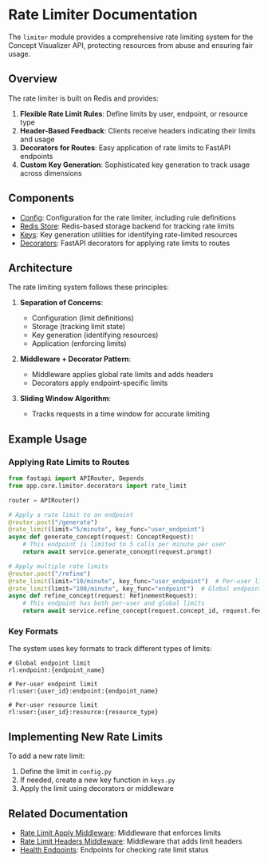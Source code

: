 # Rate Limiter Documentation

The `limiter` module provides a comprehensive rate limiting system for the Concept Visualizer API, protecting resources from abuse and ensuring fair usage.

## Overview

The rate limiter is built on Redis and provides:

1. **Flexible Rate Limit Rules**: Define limits by user, endpoint, or resource type
2. **Header-Based Feedback**: Clients receive headers indicating their limits and usage
3. **Decorators for Routes**: Easy application of rate limits to FastAPI endpoints
4. **Custom Key Generation**: Sophisticated key generation to track usage across dimensions

## Components

- [Config](config.md): Configuration for the rate limiter, including rule definitions
- [Redis Store](redis_store.md): Redis-based storage backend for tracking rate limits
- [Keys](keys.md): Key generation utilities for identifying rate-limited resources
- [Decorators](decorators.md): FastAPI decorators for applying rate limits to routes

## Architecture

The rate limiting system follows these principles:

1. **Separation of Concerns**:
   - Configuration (limit definitions)
   - Storage (tracking limit state)
   - Key generation (identifying resources)
   - Application (enforcing limits)

2. **Middleware + Decorator Pattern**:
   - Middleware applies global rate limits and adds headers
   - Decorators apply endpoint-specific limits

3. **Sliding Window Algorithm**:
   - Tracks requests in a time window for accurate limiting

## Example Usage

### Applying Rate Limits to Routes

```python
from fastapi import APIRouter, Depends
from app.core.limiter.decorators import rate_limit

router = APIRouter()

# Apply a rate limit to an endpoint
@router.post("/generate")
@rate_limit(limit="5/minute", key_func="user_endpoint")
async def generate_concept(request: ConceptRequest):
    # This endpoint is limited to 5 calls per minute per user
    return await service.generate_concept(request.prompt)

# Apply multiple rate limits
@router.post("/refine")
@rate_limit(limit="10/minute", key_func="user_endpoint")  # Per-user limit
@rate_limit(limit="100/minute", key_func="endpoint")  # Global endpoint limit
async def refine_concept(request: RefinementRequest):
    # This endpoint has both per-user and global limits
    return await service.refine_concept(request.concept_id, request.feedback)
```

### Key Formats

The system uses key formats to track different types of limits:

```
# Global endpoint limit
rl:endpoint:{endpoint_name}

# Per-user endpoint limit
rl:user:{user_id}:endpoint:{endpoint_name}

# Per-user resource limit
rl:user:{user_id}:resource:{resource_type}
```

## Implementing New Rate Limits

To add a new rate limit:

1. Define the limit in `config.py`
2. If needed, create a new key function in `keys.py`
3. Apply the limit using decorators or middleware

## Related Documentation

- [Rate Limit Apply Middleware](../../api/middleware/rate_limit_apply.md): Middleware that enforces limits
- [Rate Limit Headers Middleware](../../api/middleware/rate_limit_headers.md): Middleware that adds limit headers
- [Health Endpoints](../../api/routes/health/limits.md): Endpoints for checking rate limit status 
